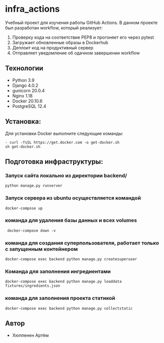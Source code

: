 # infra_actions
Учебный проект для изучения работы GitHub Actions. 
В данном проекте был разработан workflow, который реализует:
1. Проверку кода на соответствие PEP8 и прогоняет его через pytest
2. Загружает обновленные образы в Dockerhub
3. Деплоит код на продуктивный сервер
4. Отправляет уведомление об одачном завершении workflow

## Технологии
- Python 3.9
- Django 4.0.2
- gunicorn 20.0.4
- Nginx 1.18
- Docker 20.10.6
- PostgreSQL 12.4

## Установка:
Для установки Docker выполните следующие команды:
```
- curl -fsSL https://get.docker.com -o get-docker.sh
sh get-docker.sh 
```

## Подготовка инфраструктуры:

### Запуск сайта локально из директории backend/
``` python manage.py runserver ```
### Запуск сервера из ubuntu осуществляется командой
``` docker-compose up ```
### команда для удаления базы данных и всех volumes
``` docker-compose down -v```
### команда для создания суперпользователя, работает только с запущенным контейнером
``` docker-compose exec backend python manage.py createsuperuser ```
### Команда для заполнения ингредиентами
``` docker-compose exec backend python manage.py loaddata fixtures/ingredients.json ```
### команда для заполнения проекта статикой
``` docker-compose exec backend python manage.py collectstatic ```

## Автор

- Хюппенен Артём

